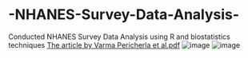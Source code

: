 # -NHANES-Survey-Data-Analysis-
Conducted NHANES Survey Data Analysis using R and biostatistics techniques
[The article by Varma Pericherla et al.pdf](https://github.com/VARMA-ANANTH/-NHANES-Survey-Data-Analysis-/files/14646249/The.article.by.Varma.Pericherla.et.al.pdf)
![image](https://github.com/VARMA-ANANTH/-NHANES-Survey-Data-Analysis-/assets/131928382/f61d3b20-6a41-4889-8bbb-2578ef10d885)
![image](https://github.com/VARMA-ANANTH/-NHANES-Survey-Data-Analysis-/assets/131928382/384f0f88-1168-4979-8d68-552e0dda8b91)
